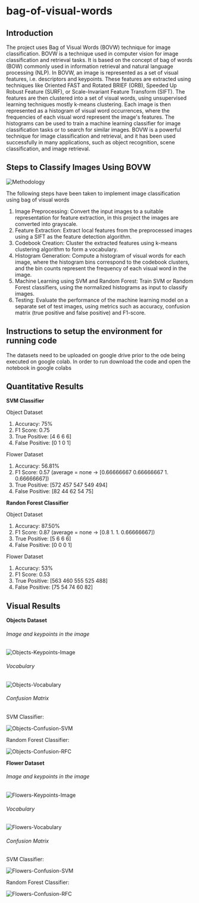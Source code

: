 # bag-of-visual-words
## Introduction
The project uses Bag of Visual Words (BOVW) technique for image classification. BOVW is a technique used in computer vision for image classification and retrieval tasks. It is based on the concept of bag of words (BOW) commonly used in information retrieval and natural language processing (NLP). In BOVW, an image is represented as a set of visual features, i.e. descriptors and keypoints. These features are extracted using techniques like Oriented FAST and Rotated BRIEF (ORB), Speeded Up Robust Feature (SURF), or Scale-Invariant Feature Transform (SIFT). The features are then clustered into a set of visual words, using unsupervised learning techniques mostly k-means clustering. Each image is then represented as a histogram of visual word occurrences, where the frequencies of each visual word represent the image's features. The histograms can be used to train a machine learning classifier for image classification tasks or to search for similar images. BOVW is a powerful technique for image classification and retrieval, and it has been used successfully in many applications, such as object recognition, scene classification, and image retrieval.
## Steps to Classify Images Using BOVW
![Methodology](https://user-images.githubusercontent.com/127419841/224563824-8badf6b4-c2e8-49d7-8636-278922f763e5.png)

The following steps have been taken to implement image classification using bag of visual words
1.	Image Preprocessing: Convert the input images to a suitable representation for feature extraction, in this project the images are converted into grayscale.
2.	Feature Extraction: Extract local features from the preprocessed images using a SIFT as the feature detection algorithm.
3.	Codebook Creation: Cluster the extracted features using k-means clustering algorithm to form a vocabulary.
4.	Histogram Generation: Compute a histogram of visual words for each image, where the histogram bins correspond to the codebook clusters, and the bin counts represent the frequency of each visual word in the image.
5.	Machine Learning using SVM and Random Forest: Train SVM or Random Forest classifiers, using the normalized histograms as input to classify images.
6.	Testing: Evaluate the performance of the machine learning model on a separate set of test images, using metrics such as accuracy, confusion matrix (true positive and false positive) and F1-score.
## Instructions to setup the environment for running code
The datasets need to be uploaded on google drive prior to the ode being executed on google colab.
In order to run download the code and open the notebook in google colabs
## Quantitative Results 

**SVM Classifier**

Object Dataset

1. Accuracy: 75%
2. F1 Score: 0.75
3. True Positive: [4 6 6 6]
4. False Positive: [0 1 0 1]

Flower Dataset

1. Accuracy: 56.81%
2. F1 Score: 0.57 (average = none -> [0.66666667 0.66666667 1.         0.66666667])
3. True Positive: [572 457 547 549 494]
4. False Positive: [82 44 62 54 75]

**Randon Forest Classifier**

Object Dataset

1. Accuracy: 87.50%
2. F1 Score: 0.87 (average = none -> [0.8        1.         1.         0.66666667])
3. True Positive: [5 6 6 6]
4. False Positive: [0 0 0 1]

Flower Dataset

1. Accuracy: 53%
2. F1 Score: 0.53
3. True Positive: [563 460 555 525 488]
4. False Positive: [75 54 74 60 82]

## Visual Results
**Objects Dataset**

###### Image and keypoints in the image

![Objects-Keypoints-Image](https://user-images.githubusercontent.com/127419841/224568746-7be902f5-dfe4-4be3-981c-a3b43b7c54ed.png)

###### Vocabulary
![Objects-Vocabulary](https://user-images.githubusercontent.com/127419841/224569691-6310dcab-0ae2-4dba-9efc-643d61b4ae6d.png)

###### Confusion Matrix 

SVM Classifier:

![Objects-Confusion-SVM](https://user-images.githubusercontent.com/127419841/224577708-9d7259c6-c75f-4a10-9bae-6e5444ea8d48.png)

Random Forest Classifier:

![Objects-Confusion-RFC](https://user-images.githubusercontent.com/127419841/224577605-05fcbff4-ff1f-4e52-87f5-d15d04f190b1.png)

**Flower Dataset**

###### Image and keypoints in the image

![Flowers-Keypoints-Image](https://user-images.githubusercontent.com/127419841/224569754-77f27d3d-f1ea-4afd-a405-585507750f3c.png)

###### Vocabulary
![Flowers-Vocabulary](https://user-images.githubusercontent.com/127419841/224569005-7eacf73a-c3ec-4281-a712-124d17e4858a.png)

###### Confusion Matrix 

SVM Classifier:

![Flowers-Confusion-SVM](https://user-images.githubusercontent.com/127419841/224570148-ef154175-9434-4de3-8eed-2395e16294ab.png)

Random Forest Classifier:

![Flowers-Confusion-RFC](https://user-images.githubusercontent.com/127419841/224570173-10999e54-7bc4-4c95-9e4a-076b4e8a06da.png)
